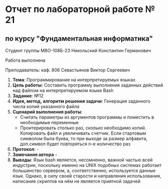 # Отчет по лабораторной работе № 21
## по курсу "Фундаментальная информатика"

Студент группы М8О-108Б-23 Никольский Константин Германович

Работа выполнена

Преподаватель: каф. 806 Севастьянов Виктор Сергеевич

1. **Тема**: Программирование на интерпретируемых языках
2. **Цель работы**: Составить программу выполнения заданных действий над файлом на интерпретируемом языке Bash
3. **Заданиe**: №12
4. **Идея, метод, алгоритм решения задачи**: Генерация заданного числа копий указанного файла
5. **Сценарий выполнения работы**:
    - Считать параметры из аргументов программы и поместить в необходимые переменные
    - Проитерировать столько раз, сколько необходимо копий. Копировать файл и увеличивать счетчик. Если стартовым символом была буква, то при выходе за размер алфавита, доп.символ будет повторяться n-е количество раз
6. **Протокол**: -
7. **Замечания автора** -
8. **Выводы**: Язык bash является, несомненно, важной частью всей индустрии, поскольку именно на UNIX подобных системах работает большинство сервером, а, соответственно, используется данные язык. Однако, в силу своей старости и направления использования, написание скриптов на нём не является приятной задачей
